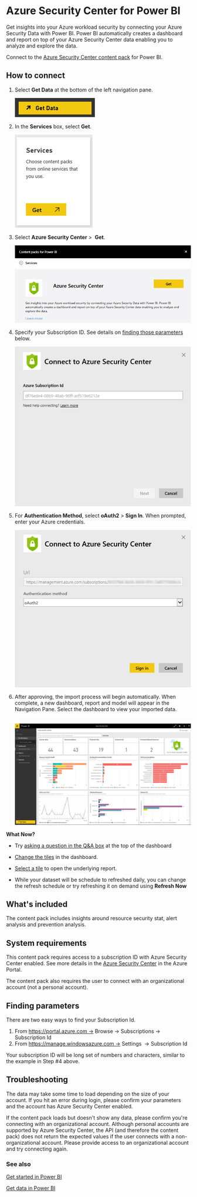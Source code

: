 <properties
   pageTitle="Azure Security Center for Power BI"
   description="Azure Security Center for Power BI"
   services="powerbi"
   documentationCenter=""
   authors="ajayan"
   manager="erikre"
   backup="maggiesMSFT"
   editor=""
   tags=""
   qualityFocus="no"
   qualityDate=""/>

<tags
   ms.service="powerbi"
   ms.devlang="NA"
   ms.topic="article"
   ms.tgt_pltfrm="NA"
   ms.workload="powerbi"
   ms.date="08/28/2017"
   ms.author="ajayan"/>

# Azure Security Center for Power BI

Get insights into your Azure workload security by connecting your Azure Security Data with Power BI. Power BI automatically creates a dashboard and report on top of your Azure Security Center data enabling you to analyze and explore the data.

Connect to the [Azure Security Center content pack](https://app.powerbi.com/getdata/services/azure-security-center) for Power BI.

## How to connect

1.  Select **Get Data** at the bottom of the left navigation pane.

	![](media/powerbi-content-pack-azure-security-center/getdata.png)

2.  In the **Services** box, select **Get**.

	![](media/powerbi-content-pack-azure-security-center/services.PNG)

3.  Select **Azure Security Center** \>  **Get**.

	![](media/powerbi-content-pack-azure-security-center/asc.png)

4.  Specify your Subscription ID. See details on [finding those parameters](#FindingParams) below.

	![](media/powerbi-content-pack-azure-security-center/params.png)

5. For **Authentication Method**, select **oAuth2** \> **Sign In**. When prompted, enter your Azure credentials.

	![](media/powerbi-content-pack-azure-security-center/creds.png)

7. After approving, the import process will begin automatically. When complete, a new dashboard, report and model will appear in the Navigation Pane. Select the dashboard to view your imported data.

	 ![](media/powerbi-content-pack-azure-security-center/dashboard.png)


**What Now?**

- Try [asking a question in the Q&A box](powerbi-service-q-and-a.md) at the top of the dashboard

- [Change the tiles](powerbi-service-edit-a-tile-in-a-dashboard.md) in the dashboard.

- [Select a tile](powerbi-service-dashboard-tiles.md) to open the underlying report.

- While your dataset will be schedule to refreshed daily, you can change the refresh schedule or try refreshing it on demand using **Refresh Now**


## What's included

The content pack includes insights around resource security stat, alert analysis and prevention analysis.

## System requirements

This content pack requires access to a subscription ID with Azure Security Center enabled. See more details in the [Azure Security Center](https://portal.azure.com/#blade/Microsoft_Azure_Security/SecurityDashboardStartBladeV2) in the Azure Portal.

The content pack also requires the user to connect with an organizational account (not a personal account).

<a name="FindingParams"></a>
## Finding parameters

There are two easy ways to find your Subscription Id.

1.  From https://portal.azure.com -&gt; Browse -&gt; Subscriptions -&gt; Subscription Id
2.  From https://manage.windowsazure.com -&gt; Settings  -&gt; Subscription Id

Your subscription ID will be long set of numbers and characters, similar to the example in Step \#4 above. 

## Troubleshooting
The data may take some time to load depending on the size of your account. If you hit an error during login, please confirm your parameters and the account has Azure Security Center enabled.

If the content pack loads but doesn't show any data, please confirm you're connecting with an organizational account. Although personal accounts are supported by Azure Security Center, the API (and therefore the content pack) does not return the expected values if the user connects with a non-organizational account. Please provide access to an organizational account and try connecting again.

### See also

[Get started in Power BI](powerbi-service-get-started.md)

[Get data in Power BI](powerbi-service-get-data.md)
